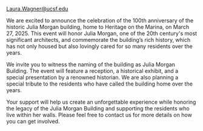 

Laura.Wagner@ucsf.edu


We are excited to announce the celebration of the 100th anniversary of the historic Julia Morgan building, home to Heritage on the Marina, on March 27, 2025. This event will honor Julia Morgan, one of the 20th century&#39;s most significant architects, and commemorate the building’s rich history, which has not only housed but also lovingly cared for so many residents over the years.

We invite you to witness the naming of the building as Julia Morgan Building. The event will feature a reception, a historical exhibit, and a special presentation by a renowned historian. We are also planning a special tribute to the residents who have called the building home over the years.

Your support will help us create an unforgettable experience while honoring the legacy of the Julia Morgan Building and supporting the residents who live within her walls. Please feel free to contact us for more details on how you can get involved.
